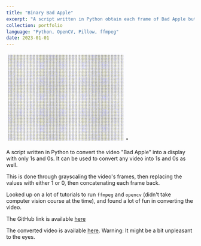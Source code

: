 ```yaml
---
title: "Binary Bad Apple"
excerpt: "A script written in Python obtain each frame of Bad Apple but replaced with 1s and 0s <br><img src='/images/portfolio/bad_apple.gif'>"
collection: portfolio
language: "Python, OpenCV, Pillow, ffmpeg"
date: 2023-01-01
---
```


<img src='/images/portfolio/bad_apple.gif'>"

A script written in Python to convert the video "Bad Apple" into a display with only 1s and 0s. It can be used to convert any video into 1s and 0s as well. 

This is done through grayscaling the video's frames, then replacing the values with either 1 or 0, then concatenating each frame back. 

Looked up on a lot of tutorials to run `ffmpeg` and `opencv` (didn't take computer vision course at the time), and found a lot of fun in converting the video. 

The GitHub link is available [here](https://github.com/Lei-Tin/BinaryBadApple)

The converted video is available [here](https://youtu.be/YI19K48iPd4?si=V8Tvvh4vv1N932ds). Warning: It might be a bit unpleasant to the eyes. 
